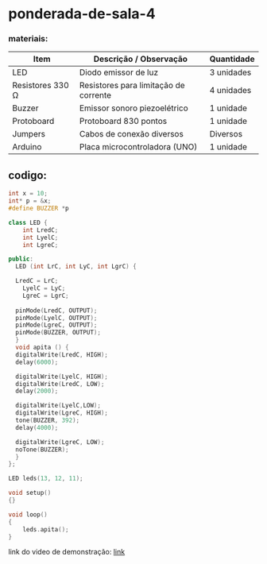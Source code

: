 # ponderada-de-sala-4

### materiais: 
| **Item**              | **Descrição / Observação**         | **Quantidade** |
|------------------------|------------------------------------|----------------|
| LED                   | Diodo emissor de luz     | 3 unidades     |
| Resistores 330 Ω       | Resistores para limitação de corrente | 4 unidades     |
| Buzzer                | Emissor sonoro piezoelétrico       | 1 unidade      |
| Protoboard            | Protoboard 830 pontos              | 1 unidade      |
| Jumpers               | Cabos de conexão diversos          | Diversos       |
| Arduino               | Placa microcontroladora (UNO) | 1 unidade      |


## codigo:
``` c++
int x = 10;
int* p = &x;
#define BUZZER *p

class LED {
	int LredC;
	int LyelC;
	int LgreC;

public:
  LED (int LrC, int LyC, int LgrC) {

  LredC = LrC;
	LyelC = LyC;
	LgreC = LgrC;
    
  pinMode(LredC, OUTPUT);
  pinMode(LyelC, OUTPUT);
  pinMode(LgreC, OUTPUT);
  pinMode(BUZZER, OUTPUT);
  }
  void apita () {
  digitalWrite(LredC, HIGH);
  delay(6000); 

  digitalWrite(LyelC, HIGH);
  digitalWrite(LredC, LOW);
  delay(2000); 

  digitalWrite(LyelC,LOW);
  digitalWrite(LgreC, HIGH);
  tone(BUZZER, 392);
  delay(4000);

  digitalWrite(LgreC, LOW);
  noTone(BUZZER);
  }
};

LED leds(13, 12, 11);

void setup()
{}

void loop()
{
	leds.apita();
}
```
link do video de demonstração: [link](https://drive.google.com/file/d/1_r24__aUyEt4-2PgSn_q55IxkWEnfr8n/view?usp=sharing)
